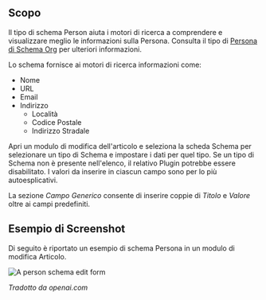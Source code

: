 <!-- Filename: Localhost / Display title: Schema.org - Persona -->

## Scopo

Il tipo di schema Person aiuta i motori di ricerca a comprendere e visualizzare meglio le informazioni sulla Persona. Consulta il tipo di [Persona di Schema Org](https://schema.org/Person) per ulteriori informazioni.

Lo schema fornisce ai motori di ricerca informazioni come:

- Nome
- URL
- Email
- Indirizzo
  - Località
  - Codice Postale
  - Indirizzo Stradale

Apri un modulo di modifica dell'articolo e seleziona la scheda Schema per selezionare un tipo di Schema e impostare i dati per quel tipo. Se un tipo di Schema non è presente nell'elenco, il relativo Plugin potrebbe essere disabilitato. I valori da inserire in ciascun campo sono per lo più autoesplicativi.

La sezione *Campo Generico* consente di inserire coppie di *Titolo* e *Valore* oltre ai campi predefiniti.

## Esempio di Screenshot

Di seguito è riportato un esempio di schema Persona in un modulo di modifica Articolo.

![A person schema edit form](../../../en/images/schemas/edit-schema-person.png)

*Tradotto da openai.com*

